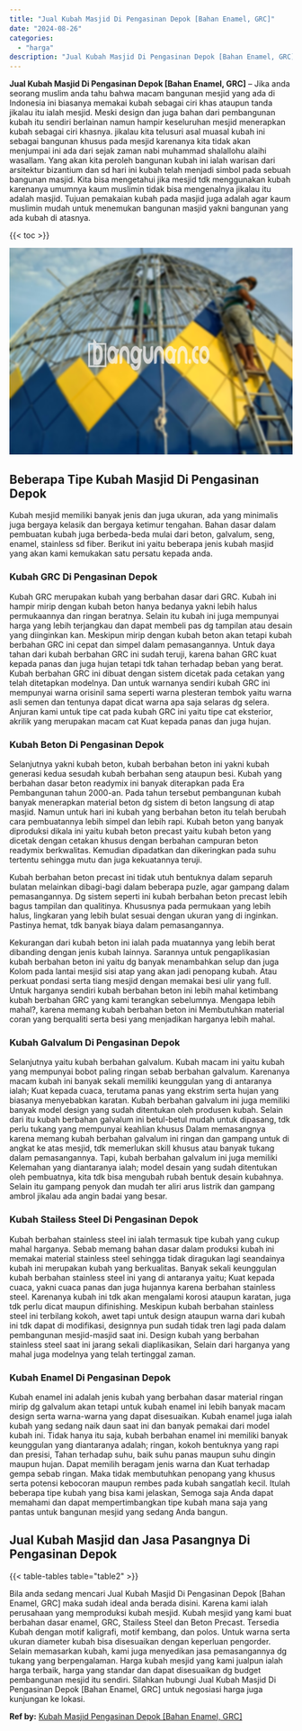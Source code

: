 ```yaml
---
title: "Jual Kubah Masjid Di Pengasinan Depok [Bahan Enamel, GRC]"
date: "2024-08-26"
categories: 
  - "harga"
description: "Jual Kubah Masjid Di Pengasinan Depok [Bahan Enamel, GRC]. Bila anda sedang mencari Jual Kubah Masjid Di Pengasinan Depok [Bahan Enamel, GRC] maka sudah id..."
---
```


**Jual Kubah Masjid Di Pengasinan Depok \[Bahan Enamel, GRC\]** – Jika anda seorang muslim anda tahu bahwa macam bangunan mesjid yang ada di Indonesia ini biasanya memakai kubah sebagai ciri khas ataupun tanda jikalau itu ialah mesjid. Meski design dan juga bahan dari pembangunan kubah itu sendiri berlainan namun hampir keseluruhan mesjid menerapkan kubah sebagai ciri khasnya. jikalau kita telusuri asal muasal kubah ini sebagai bangunan khusus pada mesjid karenanya kita tidak akan menjumpai ini ada dari sejak zaman nabi muhammad shalallohu alaihi wasallam. Yang akan kita peroleh bangunan kubah ini ialah warisan dari arsitektur bizantium dan sd hari ini kubah telah menjadi simbol pada sebuah bangunan masjid. Kita bisa mengetahui jika mesjid tdk menggunakan kubah karenanya umumnya kaum muslimin tidak bisa mengenalnya jikalau itu adalah masjid. Tujuan pemakaian kubah pada masjid juga adalah agar kaum muslimin mudah untuk menemukan bangunan masjid yakni bangunan yang ada kubah di atasnya.

{{< toc >}}

![Jual Kubah Masjid Di Pengasinan Depok [Bahan Enamel, GRC]](/images/jual-kubah-masjid-33.png)

## Beberapa Tipe Kubah Masjid Di Pengasinan Depok

Kubah mesjid memiliki banyak jenis dan juga ukuran, ada yang minimalis juga bergaya kelasik dan bergaya ketimur tengahan. Bahan dasar dalam pembuatan kubah juga berbeda-beda mulai dari beton, galvalum, seng, enamel, stainless sd fiber. Berikut ini yaitu beberapa jenis kubah masjid yang akan kami kemukakan satu persatu kepada anda.

### Kubah GRC Di Pengasinan Depok

Kubah GRC merupakan kubah yang berbahan dasar dari GRC. Kubah ini hampir mirip dengan kubah beton hanya bedanya yakni lebih halus permukaannya dan ringan beratnya. Selain itu kubah ini juga mempunyai harga yang lebih terjangkau dan dapat membeli pas dg tampilan atau desain yang diinginkan kan. Meskipun mirip dengan kubah beton akan tetapi kubah berbahan GRC ini cepat dan simpel dalam pemasangannya. Untuk daya tahan dari kubah berbahan GRC ini sudah teruji, karena bahan GRC kuat kepada panas dan juga hujan tetapi tdk tahan terhadap beban yang berat. Kubah berbahan GRC ini dibuat dengan sistem dicetak pada cetakan yang telah ditetapkan modelnya. Dan untuk warnanya sendiri kubah GRC ini mempunyai warna orisinil sama seperti warna plesteran tembok yaitu warna asli semen dan tentunya dapat dicat warna apa saja selaras dg selera. Anjuran kami untuk tipe cat pada kubah GRC ini yaitu tipe cat eksterior, akrilik yang merupakan macam cat Kuat kepada panas dan juga hujan.

### Kubah Beton Di Pengasinan Depok

Selanjutnya yakni kubah beton, kubah berbahan beton ini yakni kubah generasi kedua sesudah kubah berbahan seng ataupun besi. Kubah yang berbahan dasar beton readymix ini banyak diterapkan pada Era Pembangunan tahun 2000-an. Pada tahun tersebut pembangunan kubah banyak menerapkan material beton dg sistem di beton langsung di atap masjid. Namun untuk hari ini kubah yang berbahan beton itu telah berubah cara pembuatannya lebih simpel dan lebih rapi. Kubah beton yang banyak diproduksi dikala ini yaitu kubah beton precast yaitu kubah beton yang dicetak dengan cetakan khusus dengan berbahan campuran beton readymix berkwalitas. Kemudian dipadatkan dan dikeringkan pada suhu tertentu sehingga mutu dan juga kekuatannya teruji.

Kubah berbahan beton precast ini tidak utuh bentuknya dalam separuh bulatan melainkan dibagi-bagi dalam beberapa puzle, agar gampang dalam pemasangannya. Dg sistem seperti ini kubah berbahan beton precast lebih bagus tampilan dan qualitinya. Khususnya pada permukaan yang lebih halus, lingkaran yang lebih bulat sesuai dengan ukuran yang di inginkan. Pastinya hemat, tdk banyak biaya dalam pemasangannya.

Kekurangan dari kubah beton ini ialah pada muatannya yang lebih berat dibanding dengan jenis kubah lainnya. Sarannya untuk pengaplikasian kubah berbahan beton ini yaitu dg banyak menambahkan selup dan juga Kolom pada lantai mesjid sisi atap yang akan jadi penopang kubah. Atau perkuat pondasi serta tiang mesjid dengan memakai besi ulir yang full. Untuk harganya sendiri kubah berbahan beton ini lebih mahal ketimbang kubah berbahan GRC yang kami terangkan sebelumnya. Mengapa lebih mahal?, karena memang kubah berbahan beton ini Membutuhkan material coran yang berqualiti serta besi yang menjadikan harganya lebih mahal.

### Kubah Galvalum Di Pengasinan Depok

Selanjutnya yaitu kubah berbahan galvalum. Kubah macam ini yaitu kubah yang mempunyai bobot paling ringan sebab berbahan galvalum. Karenanya macam kubah ini banyak sekali memiliki keunggulan yang di antaranya ialah; Kuat kepada cuaca, terutama panas yang ekstrim serta hujan yang biasanya menyebabkan karatan. Kubah berbahan galvalum ini juga memiliki banyak model design yang sudah ditentukan oleh produsen kubah. Selain dari itu kubah berbahan galvalum ini betul-betul mudah untuk dipasang, tdk perlu tukang yang mempunyai keahlian khusus Dalam memasangnya karena memang kubah berbahan galvalum ini ringan dan gampang untuk di angkat ke atas mesjid, tdk memerlukan skill khusus atau banyak tukang dalam pemasangannya. Tapi, kubah berbahan galvalum ini juga memiliki Kelemahan yang diantaranya ialah; model desain yang sudah ditentukan oleh pembuatnya, kita tdk bisa mengubah rubah bentuk desain kubahnya. Selain itu gampang penyok dan mudah ter aliri arus listrik dan gampang ambrol jikalau ada angin badai yang besar.

### Kubah Stailess Steel Di Pengasinan Depok

Kubah berbahan stainless steel ini ialah termasuk tipe kubah yang cukup mahal harganya. Sebab memang bahan dasar dalam produksi kubah ini memakai material stainless steel sehingga tidak diragukan lagi seandainya kubah ini merupakan kubah yang berkualitas. Banyak sekali keunggulan kubah berbahan stainless steel ini yang di antaranya yaitu; Kuat kepada cuaca, yakni cuaca panas dan juga hujannya karena berbahan stainless steel. Karenanya kubah ini tdk akan mengalami korosi ataupun karatan, juga tdk perlu dicat maupun difinishing. Meskipun kubah berbahan stainless steel ini terbilang kokoh, awet tapi untuk design ataupun warna dari kubah ini tdk dapat di modifikasi, designnya pun sudah tidak tren lagi pada dalam pembangunan mesjid-masjid saat ini. Design kubah yang berbahan stainless steel saat ini jarang sekali diaplikasikan, Selain dari harganya yang mahal juga modelnya yang telah tertinggal zaman.

### Kubah Enamel Di Pengasinan Depok

Kubah enamel ini adalah jenis kubah yang berbahan dasar material ringan mirip dg galvalum akan tetapi untuk kubah enamel ini lebih banyak macam design serta warna-warna yang dapat disesuaikan. Kubah enamel juga ialah kubah yang sedang naik daun saat ini dan banyak pemakai dari model kubah ini. Tidak hanya itu saja, kubah berbahan enamel ini memiliki banyak keunggulan yang diantaranya adalah; ringan, kokoh bentuknya yang rapi dan presisi, Tahan terhadap suhu, baik suhu panas maupun suhu dingin maupun hujan. Dapat memilih beragam jenis warna dan Kuat terhadap gempa sebab ringan. Maka tidak membutuhkan penopang yang khusus serta potensi kebocoran maupun rembes pada kubah sangatlah kecil. Itulah beberapa tipe kubah yang bisa kami jelaskan, Semoga saja Anda dapat memahami dan dapat mempertimbangkan tipe kubah mana saja yang pantas untuk bangunan mesjid yang sedang Anda bangun.

## Jual Kubah Masjid dan Jasa Pasangnya Di Pengasinan Depok

{{< table-tables table="table2" >}}

Bila anda sedang mencari Jual Kubah Masjid Di Pengasinan Depok \[Bahan Enamel, GRC\] maka sudah ideal anda berada disini. Karena kami ialah perusahaan yang memproduksi kubah mesjid. Kubah mesjid yang kami buat berbahan dasar enamel, GRC, Stailess Steel dan Beton Precast. Tersedia Kubah dengan motif kaligrafi, motif kembang, dan polos. Untuk warna serta ukuran diameter kubah bisa disesuaikan dengan keperluan pengorder. Selain memasarkan kubah, kami juga menyedikan jasa pemasangannya dg tukang yang berpengalaman. Harga kubah mesjid yang kami jualpun ialah harga terbaik, harga yang standar dan dapat disesuaikan dg budget pembangunan mesjid itu sendiri. Silahkan hubungi Jual Kubah Masjid Di Pengasinan Depok \[Bahan Enamel, GRC\] untuk negosiasi harga juga kunjungan ke lokasi.

**Ref by:** [Kubah Masjid Pengasinan Depok [Bahan Enamel, GRC]](https://id.wikipedia.org/wiki/Kubah)
